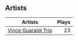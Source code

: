 ## Artists
Artists | Plays 
----- | -----: 
[Vince Guaraldi Trio](/artists/vince-guaraldi-trio-37943) | 23

